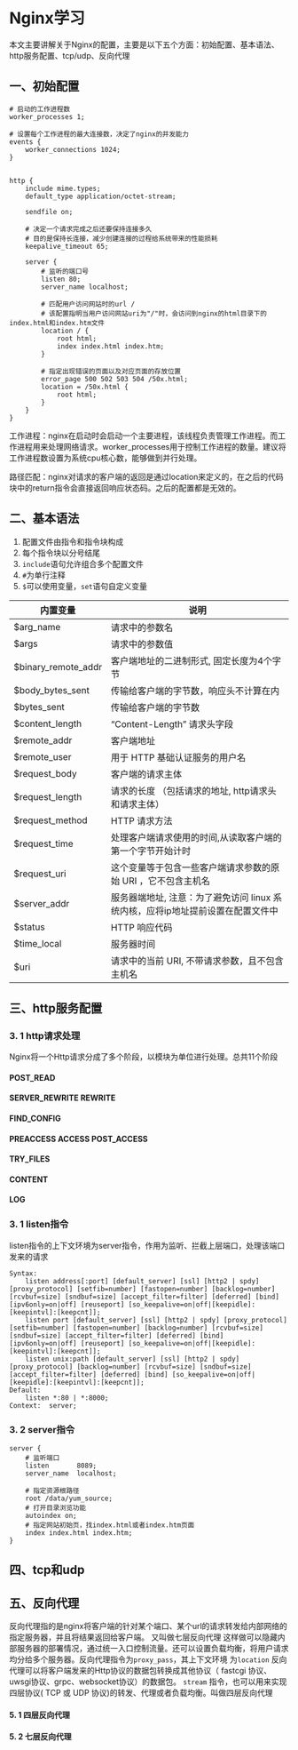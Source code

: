 # Nginx学习

本文主要讲解关于Nginx的配置，主要是以下五个方面：初始配置、基本语法、http服务配置、tcp/udp、反向代理

## 一、初始配置

```nginx configuration
# 启动的工作进程数
worker_processes 1;

# 设置每个工作进程的最大连接数，决定了nginx的并发能力
events {
    worker_connections 1024;
}


http {
    include mime.types;
    default_type application/octet-stream;
  
    sendfile on;
  
    # 决定一个请求完成之后还要保持连接多久
    # 目的是保持长连接，减少创建连接的过程给系统带来的性能损耗
    keepalive_timeout 65;

    server {
        # 监听的端口号
        listen 80;
        server_name localhost;

        # 匹配用户访问网站时的url /
        # 该配置指明当用户访问网站uri为"/"时，会访问到nginx的html目录下的index.html和index.htm文件
        location / {
            root html;
            index index.html index.htm;
        }

        # 指定出现错误的页面以及对应页面的存放位置
        error_page 500 502 503 504 /50x.html;
        location = /50x.html {
            root html;
        }
    }
}
```

工作进程：nginx在启动时会启动一个主要进程，该线程负责管理工作进程。而工作进程用来处理网络请求。worker_processes用于控制工作进程的数量。建议将工作进程数设置为系统cpu核心数，能够做到并行处理。

路径匹配：nginx对请求的客户端的返回是通过location来定义的，在之后的代码块中的return指令会直接返回响应状态码。之后的配置都是无效的。


## 二、基本语法

1. 配置文件由指令和指令块构成
2. 每个指令块以分号结尾
3. `include`语句允许组合多个配置文件
4. `#`为单行注释
5. `$`可以使用变量，`set`语句自定义变量


| 内置变量                 | 说明                                            |
|----------------------|-----------------------------------------------|
| $arg_name	           | 请求中的参数名                                       |
| $args	               | 请求中的参数值                                       |
| $binary_remote_addr	 | 客户端地址的二进制形式, 固定长度为4个字节                        |
| $body_bytes_sent	    | 传输给客户端的字节数，响应头不计算在内                           |
| $bytes_sent	         | 传输给客户端的字节数                                    |
| $content_length	     | “Content-Length” 请求头字段                        |
| $remote_addr         | 	客户端地址                                        |
| $remote_user	        | 用于 HTTP 基础认证服务的用户名                            |
| $request_body	       | 客户端的请求主体                                      |
| $request_length	     | 请求的长度 （包括请求的地址, http请求头和请求主体）                 |
| $request_method	     | HTTP 请求方法                                     |
| $request_time	       | 处理客户端请求使用的时间,从读取客户端的第一个字节开始计时                 |
| $request_uri	        | 这个变量等于包含一些客户端请求参数的原始 URI ，它不包含主机名             |
| $server_addr	        | 服务器端地址, 注意：为了避免访问 linux 系统内核，应将ip地址提前设置在配置文件中 |
| $status	             | HTTP 响应代码                                     |
| $time_local	         | 服务器时间                                         |
| $uri	                | 请求中的当前 URI, 不带请求参数，且不包含主机名                    |

## 三、http服务配置
### 3. 1 http请求处理
Nginx将一个Http请求分成了多个阶段，以模块为单位进行处理。总共11个阶段
#### POST_READ
#### SERVER_REWRITE REWRITE
#### FIND_CONFIG
#### PREACCESS ACCESS POST_ACCESS
#### TRY_FILES
#### CONTENT
#### LOG
### 3. 1 listen指令
listen指令的上下文环境为server指令，作用为监听、拦截上层端口，处理该端口发来的请求

```nginx configuration
Syntax: 
    listen address[:port] [default_server] [ssl] [http2 | spdy] [proxy_protocol] [setfib=number] [fastopen=number] [backlog=number] [rcvbuf=size] [sndbuf=size] [accept_filter=filter] [deferred] [bind] [ipv6only=on|off] [reuseport] [so_keepalive=on|off|[keepidle]:[keepintvl]:[keepcnt]];
    listen port [default_server] [ssl] [http2 | spdy] [proxy_protocol] [setfib=number] [fastopen=number] [backlog=number] [rcvbuf=size] [sndbuf=size] [accept_filter=filter] [deferred] [bind] [ipv6only=on|off] [reuseport] [so_keepalive=on|off|[keepidle]:[keepintvl]:[keepcnt]];
    listen unix:path [default_server] [ssl] [http2 | spdy] [proxy_protocol] [backlog=number] [rcvbuf=size] [sndbuf=size] [accept_filter=filter] [deferred] [bind] [so_keepalive=on|off|[keepidle]:[keepintvl]:[keepcnt]];
Default:
    listen *:80 | *:8000;
Context:  server;
```

### 3. 2 server指令
```nginx configuration
server {
    # 监听端口
    listen       8089;
    server_name  localhost;

    # 指定资源根路径
    root /data/yum_source;
    # 打开目录浏览功能
    autoindex on;
    # 指定网站初始页，找index.html或者index.htm页面
    index index.html index.htm;
}

```

## 四、tcp和udp


## 五、反向代理
反向代理指的是nginx将客户端的针对某个端口、某个url的请求转发给内部网络的指定服务器，并且将结果返回给客户端。
又叫做七层反向代理
这样做可以隐藏内部服务器的部署情况，通过统一入口控制流量。还可以设置负载均衡，将用户请求均分给多个服务器。反向代理指令为`proxy_pass`，其上下文环境
为`location`
反向代理可以将客户端发来的Http协议的数据包转换成其他协议（ fastcgi 协议、uwsgi协议、grpc、websocket协议）的数据包。
`stream` 指令，也可以用来实现四层协议( TCP 或 UDP 协议)的转发、代理或者负载均衡。叫做四层反向代理
#### 5. 1 四层反向代理
#### 5. 2 七层反向代理

